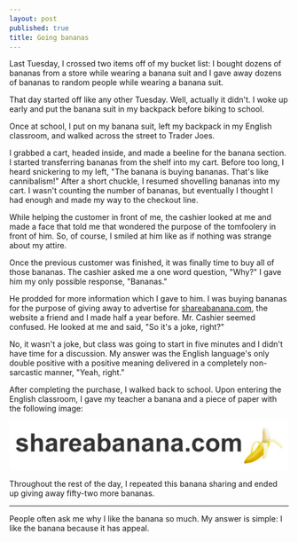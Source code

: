 ```yaml
---
layout: post
published: true
title: Going bananas
---
```


Last Tuesday, I crossed two items off of my bucket list: I bought dozens of bananas from a store while wearing a banana suit and I gave away dozens of bananas to random people while wearing a banana suit.

That day started off like any other Tuesday. Well, actually it didn't. I woke up early and put the banana suit in my backpack before biking to school.

Once at school, I put on my banana suit, left my backpack in my English classroom, and walked across the street to Trader Joes.

I grabbed a cart, headed inside, and made a beeline for the banana section. I started transferring bananas from the shelf into my cart. Before too long, I heard snickering to my left, "The banana is buying bananas. That's like cannibalism!" After a short chuckle, I resumed shovelling bananas into my cart. I wasn't counting the number of bananas, but eventually I thought I had enough and made my way to the checkout line.

While helping the customer in front of me, the cashier looked at me and made a face that told me that wondered the purpose of the tomfoolery in front of him. So, of course, I smiled at him like as if nothing was strange about my attire.

Once the previous customer was finished, it was finally time to buy all of those bananas. The cashier asked me a one word question, "Why?"
I gave him my only possible response, "Bananas."

He prodded for more information which I gave to him. I was buying bananas for the purpose of giving away to advertise for [shareabanana.com](http://shareabanana.com), the website a friend and I made half a year before. Mr. Cashier seemed confused. He looked at me and said, "So it's a joke, right?"

No, it wasn't a joke, but class was going to start in five minutes and I didn't have time for a discussion. My answer was the English language's only double positive with a positive meaning delivered in a completely non-sarcastic manner, "Yeah, right."

After completing the purchase, I walked back to school. Upon entering the English classroom, I gave my teacher a banana and a piece of paper with the following image:

<a href="http://shareabanana.com">![Your images aren't loading properly!](/static/images/banana_strip.png)</a>

Throughout the rest of the day, I repeated this banana sharing and ended up giving away fifty-two more bananas.

---

People often ask me why I like the banana so much. My answer is simple: I like the banana because it has appeal.